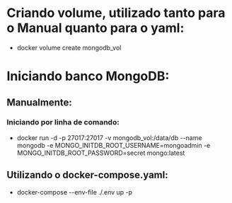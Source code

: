 # Criando volume, utilizado tanto para o Manual quanto para o yaml:
- docker volume create mongodb_vol

# Iniciando banco MongoDB:
## Manualmente:
### Iniciando por linha de comando:
- docker run -d -p 27017:27017 -v mongodb_vol:/data/db --name mongodb -e MONGO_INITDB_ROOT_USERNAME=mongoadmin -e MONGO_INITDB_ROOT_PASSWORD=secret mongo:latest

## Utilizando o docker-compose.yaml: 
- docker-compose --env-file ./.env up -p

